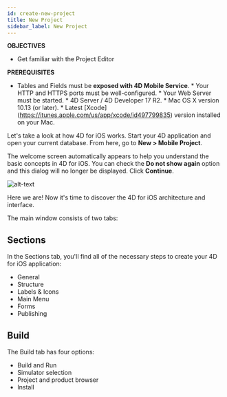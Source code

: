 ```yaml
---
id: create-new-project
title: New Project
sidebar_label: New Project
---
```



<div class = "objectives">
<b>OBJECTIVES</b>

* Get familiar with the Project Editor
</div>

<div class = "prerequisites">
<b>PREREQUISITES</b>

* Tables and Fields must be **exposed with 4D Mobile Service**. * Your HTTP and HTTPS ports must be well-configured. * Your Web Server must be started. * 4D Server / 4D Developer 17 R2. * Mac OS X version 10.13 (or later). * Latest \[Xcode\](https://itunes.apple.com/us/app/xcode/id497799835) version installed on your Mac. </div> 

Let's take a look at how 4D for iOS works. Start your 4D application and open your current database. From here, go to **New > Mobile Project**.

The welcome screen automatically appears to help you understand the basic concepts in 4D for iOS. You can check the **Do not show again** option and this dialog will no longer be displayed. Click **Continue**.

![alt-text](assets/project-editor/Welcome-Screen-4D-for-iOS.png)

Here we are! Now it's time to discover the 4D for iOS architecture and interface.

The main window consists of two tabs:

## Sections

In the Sections tab, you'll find all of the necessary steps to create your 4D for iOS application:

* General
* Structure
* Labels & Icons
* Main Menu
* Forms
* Publishing

## Build

The Build tab has four options:

* Build and Run 
* Simulator selection
* Project and product browser
* Install